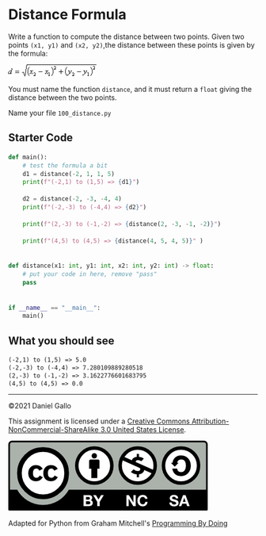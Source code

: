 # Distance Formula

Write a function to compute the distance between two points. Given
two points `(x1, y1)` and `(x2, y2)`,the distance between these points is given by the formula:

![the distance formula](images/distance_formula.gif)

You must name the function `distance`, and it must return a `float` giving the distance between the two points.

Name your file `100_distance.py`

## Starter Code

```python
def main():
    # test the formula a bit
    d1 = distance(-2, 1, 1, 5)
    print(f"(-2,1) to (1,5) => {d1}")

    d2 = distance(-2, -3, -4, 4)
    print(f"(-2,-3) to (-4,4) => {d2}")

    print(f"(2,-3) to (-1,-2) => {distance(2, -3, -1, -2)}")

    print(f"(4,5) to (4,5) => {distance(4, 5, 4, 5)}" )


def distance(x1: int, y1: int, x2: int, y2: int) -> float:
    # put your code in here, remove "pass"
    pass


if __name__ == "__main__":
    main()
```

What you should see
-------------------

```
(-2,1) to (1,5) => 5.0
(-2,-3) to (-4,4) => 7.280109889280518
(2,-3) to (-1,-2) => 3.1622776601683795
(4,5) to (4,5) => 0.0
```
---


©2021 Daniel Gallo


This assignment is licensed under a
[Creative Commons Attribution-NonCommercial-ShareAlike 3.0 United States License](https://creativecommons.org/licenses/by-nc-sa/3.0/us/deed.en_US).  

![Creative Commons License](images/by-nc-sa.png)





Adapted for Python from Graham Mitchell's [Programming By Doing](https://programmingbydoing.com/)